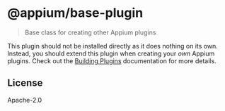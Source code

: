 # @appium/base-plugin

> Base class for creating other Appium plugins

This plugin should not be installed directly as it does nothing on its own. Instead, you should
extend this plugin when creating your *own* Appium plugins. Check out the
[Building Plugins](https://appium.io/docs/en/latest/developing/build-plugins/) documentation
for more details.

## License

Apache-2.0
